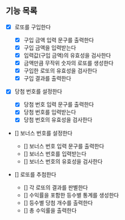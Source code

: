 ## 기능 목록

- [x] 로또를 구입한다

  - [x] 구입 금액 입력 문구를 출력한다
  - [x] 구입 금액을 입력받는다
  - [x] 입력값(구입 금액)의 유효성을 검사한다
  - [x] 금액만큼 무작위 숫자의 로또를 생성한다
  - [x] 구입한 로또의 유효성을 검사한다
  - [x] 구입 결과를 출력한다

- [x] 당첨 번호를 설정한다

  - [x] 당첨 번호 입력 문구를 출력한다
  - [x] 당첨 번호를 입력받는다
  - [x] 당첨 번호의 유효성을 검사한다

- [] 보너스 번호를 설정한다

  - [] 보너스 번호 입력 문구를 출력한다
  - [] 보너스 번호를 입력받는다
  - [] 보너스 번호의 유효성을 검사한다

- [] 로또를 추첨한다

  - [] 각 로또의 결과를 판별한다
  - [] 수익률을 포함한 등수별 통계를 생성한다
  - [] 등수별 당첨 개수를 출력한다
  - [] 총 수익률을 출력한다
